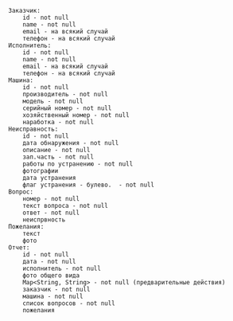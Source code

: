 	Заказчик:
		id - not null 
		name - not null 
		email - на всякий случай
		телефон - на всякий случай
	Исполнитель:
		id - not null  
		name - not null 
		email - на всякий случай
		телефон - на всякий случай
	Машина:
		id - not null 
		производитель - not null 
		модель - not null 
		серийный номер - not null 
		хозяйственный номер - not null
        наработка - not null
	Неисправность:
		id - not null 
		дата обнаружения - not null 
		описание - not null 
		зап.часть - not null 
		работы по устранению - not null 
        фотографии
		дата устранения
		флаг устранения - булево.  - not null
	Вопрос:
		номер - not null 
		текст вопроса - not null 
		ответ - not null 
		неиспрвность
    Пожелания:
		текст
		фото
	Отчет:
		id - not null 
		дата - not null 
		исполнитель - not null
        фото общего вида
        Map<String, String> - not null (предварительные действия)
		заказчик - not null 
		машина - not null 
		список вопросов - not null
        пожелания